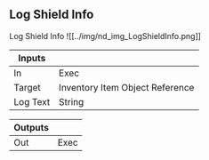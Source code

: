 ## Log Shield Info
Log Shield Info
![[../img/nd_img_LogShieldInfo.png]]

|Inputs||
|--|--|
| In | Exec |
| Target | Inventory Item Object Reference |
| Log Text | String |

|Outputs||
|--|--|
| Out | Exec |
